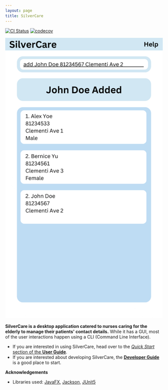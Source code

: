 ```yaml
---
layout: page
title: SilverCare
---
```


[![CI Status](https://github.com/se-edu/addressbook-level3/workflows/Java%20CI/badge.svg)](https://github.com/se-edu/addressbook-level3/actions)
[![codecov](https://codecov.io/gh/se-edu/addressbook-level3/branch/master/graph/badge.svg)](https://codecov.io/gh/se-edu/addressbook-level3)

![Ui](images/Ui.png)

**SilverCare is a desktop application catered to nurses caring for the elderly to manage their patients' contact details.** While it has a GUI, most of the user interactions happen using a CLI (Command Line Interface).

* If you are interested in using SilverCare, head over to the [_Quick Start_ section of the **User Guide**](UserGuide.html#quick-start).
* If you are interested about developing SilverCare, the [**Developer Guide**](DeveloperGuide.html) is a good place to start.


**Acknowledgements**

* Libraries used: [JavaFX](https://openjfx.io/), [Jackson](https://github.com/FasterXML/jackson), [JUnit5](https://github.com/junit-team/junit5)
